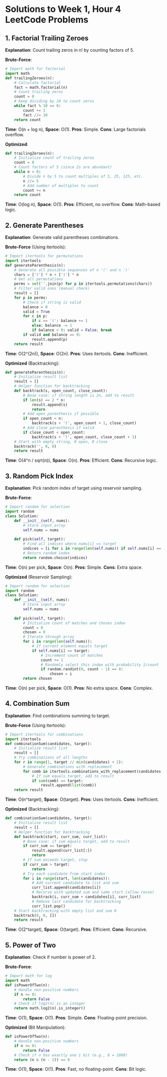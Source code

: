 # Solutions to Week 1, Hour 4 LeetCode Problems

## 1. Factorial Trailing Zeroes
**Explanation**: Count trailing zeros in n! by counting factors of 5.

**Brute-Force**:
```python
# Import math for factorial
import math
def trailingZeroes(n):
    # Calculate factorial
    fact = math.factorial(n)
    # Count trailing zeros
    count = 0
    # Keep dividing by 10 to count zeros
    while fact % 10 == 0:
        count += 1
        fact //= 10
    return count
```
**Time**: O(n + log n), **Space**: O(1). **Pros**: Simple. **Cons**: Large factorials overflow.

**Optimized**:
```python
def trailingZeroes(n):
    # Initialize count of trailing zeros
    count = 0
    # Count factors of 5 (since 2s are abundant)
    while n > 0:
        # Divide n by 5 to count multiples of 5, 25, 125, etc.
        n //= 5
        # Add number of multiples to count
        count += n
    return count
```
**Time**: O(log n), **Space**: O(1). **Pros**: Efficient, no overflow. **Cons**: Math-based logic.

## 2. Generate Parentheses
**Explanation**: Generate valid parentheses combinations.

**Brute-Force** (Using itertools):
```python
# Import itertools for permutations
import itertools
def generateParenthesis(n):
    # Generate all possible sequences of n '(' and n ')'
    chars = ['('] * n + [')'] * n
    # Get all permutations
    perms = set(''.join(p) for p in itertools.permutations(chars))
    # Filter valid ones (manual check)
    result = []
    for p in perms:
        # Check if string is valid
        balance = 0
        valid = True
        for c in p:
            if c == '(': balance += 1
            else: balance -= 1
            if balance < 0: valid = False; break
        if valid and balance == 0:
            result.append(p)
    return result
```
**Time**: O(2^(2n)), **Space**: O(2n). **Pros**: Uses itertools. **Cons**: Inefficient.

**Optimized** (Backtracking):
```python
def generateParenthesis(n):
    # Initialize result list
    result = []
    # Helper function for backtracking
    def backtrack(s, open_count, close_count):
        # Base case: if string length is 2n, add to result
        if len(s) == 2 * n:
            result.append(s)
            return
        # Add open parenthesis if possible
        if open_count < n:
            backtrack(s + '(', open_count + 1, close_count)
        # Add close parenthesis if valid
        if close_count < open_count:
            backtrack(s + ')', open_count, close_count + 1)
    # Start with empty string, 0 open, 0 close
    backtrack('', 0, 0)
    return result
```
**Time**: O(4^n / sqrt(n)), **Space**: O(n). **Pros**: Efficient. **Cons**: Recursive logic.

## 3. Random Pick Index
**Explanation**: Pick random index of target using reservoir sampling.

**Brute-Force**:
```python
# Import random for selection
import random
class Solution:
    def __init__(self, nums):
        # Store input array
        self.nums = nums
    
    def pick(self, target):
        # Find all indices where nums[i] == target
        indices = [i for i in range(len(self.nums)) if self.nums[i] == target]
        # Return random index
        return random.choice(indices)
```
**Time**: O(n) per pick, **Space**: O(n). **Pros**: Simple. **Cons**: Extra space.

**Optimized** (Reservoir Sampling):
```python
# Import random for selection
import random
class Solution:
    def __init__(self, nums):
        # Store input array
        self.nums = nums
    
    def pick(self, target):
        # Initialize count of matches and chosen index
        count = 0
        chosen = 0
        # Iterate through array
        for i in range(len(self.nums)):
            # If current element equals target
            if self.nums[i] == target:
                # Increment count of matches
                count += 1
                # Randomly select this index with probability 1/count
                if random.randint(0, count - 1) == 0:
                    chosen = i
        return chosen
```
**Time**: O(n) per pick, **Space**: O(1). **Pros**: No extra space. **Cons**: Complex.

## 4. Combination Sum
**Explanation**: Find combinations summing to target.

**Brute-Force** (Using itertools):
```python
# Import itertools for combinations
import itertools
def combinationSum(candidates, target):
    # Initialize result list
    result = []
    # Try combinations of all lengths
    for r in range(1, target // min(candidates) + 2):
        # Generate combinations with replacement
        for comb in itertools.combinations_with_replacement(candidates, r):
            # If sum equals target, add to result
            if sum(comb) == target:
                result.append(list(comb))
    return result
```
**Time**: O(n^target), **Space**: O(target). **Pros**: Uses itertools. **Cons**: Inefficient.

**Optimized** (Backtracking):
```python
def combinationSum(candidates, target):
    # Initialize result list
    result = []
    # Helper function for backtracking
    def backtrack(start, curr_sum, curr_list):
        # Base case: if sum equals target, add to result
        if curr_sum == target:
            result.append(curr_list[:])
            return
        # If sum exceeds target, stop
        if curr_sum > target:
            return
        # Try each candidate from start index
        for i in range(start, len(candidates)):
            # Add current candidate to list and sum
            curr_list.append(candidates[i])
            # Recurse with updated sum and same start (allow reuse)
            backtrack(i, curr_sum + candidates[i], curr_list)
            # Remove last candidate for backtracking
            curr_list.pop()
    # Start backtracking with empty list and sum 0
    backtrack(0, 0, [])
    return result
```
**Time**: O(2^target), **Space**: O(target). **Pros**: Efficient. **Cons**: Recursive.

## 5. Power of Two
**Explanation**: Check if number is power of 2.

**Brute-Force**:
```python
# Import math for log
import math
def isPowerOfTwo(n):
    # Handle non-positive numbers
    if n <= 0:
        return False
    # Check if log2(n) is an integer
    return math.log2(n).is_integer()
```
**Time**: O(1), **Space**: O(1). **Pros**: Simple. **Cons**: Floating-point precision.

**Optimized** (Bit Manipulation):
```python
def isPowerOfTwo(n):
    # Handle non-positive numbers
    if n <= 0:
        return False
    # Check if n has exactly one 1 bit (e.g., 8 = 1000)
    return (n & (n - 1)) == 0
```
**Time**: O(1), **Space**: O(1). **Pros**: Fast, no floating-point. **Cons**: Bit logic.